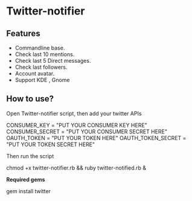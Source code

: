 Twitter-notifier
================


Features
---------
* Commandline base.
* Check last 10 mentions.
* Check last 5 Direct messages.
* Check last followers.
* Account avatar.
* Support KDE , Gnome


How to use?
------------
Open Twitter-notifier script, then add your twitter APIs

  CONSUMER_KEY        = "PUT YOUR CONSUMER KEY HERE"
  CONSUMER_SECRET     = "PUT YOUR CONSUMER SECRET HERE"
  OAUTH_TOKEN         = "PUT YOUR TOKEN HERE"
  OAUTH_TOKEN_SECRET  = "PUT YOUR TOKEN SECRET HERE"


Then run the script

 chmod +x twitter-notifier.rb && ruby twitter-notified.rb &



**Required gems**

  gem install twitter


  

